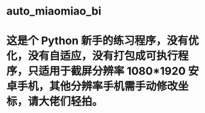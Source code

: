 # auto_miaomiao_bi
# 这是个 Python 新手的练习程序，没有优化，没有自适应，没有打包成可执行程序，只适用于截屏分辨率 1080*1920 安卓手机，其他分辨率手机需手动修改坐标，请大佬们轻拍。
